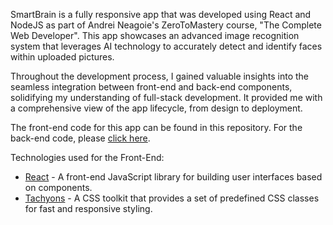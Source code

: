 SmartBrain is a fully responsive app that was developed using React and NodeJS as part of Andrei Neagoie's ZeroToMastery course, "The Complete Web Developer". This app showcases an advanced image recognition system that leverages AI technology to accurately detect and identify faces within uploaded pictures.

Throughout the development process, I gained valuable insights into the seamless integration between front-end and back-end components, solidifying my understanding of full-stack development. It provided me with a comprehensive view of the app lifecycle, from design to deployment.

The front-end code for this app can be found in this repository. For the back-end code, please [click here](https://github.com/Kingtim11/SmartBrain-API).

Technologies used for the Front-End:
  * [React](https://reactjs.org/) - A front-end JavaScript library for building user interfaces based on components.
  * [Tachyons](https://tachyons.io/) - A CSS toolkit that provides a set of predefined CSS classes for fast and           responsive styling.
